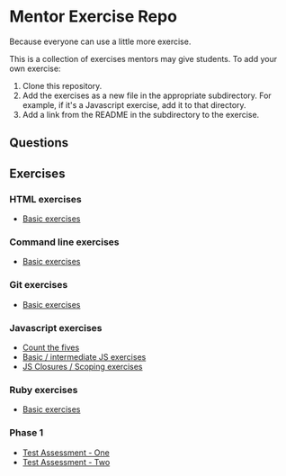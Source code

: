# Mentor Exercise Repo

Because everyone can use a little more exercise.

This is a collection of exercises mentors may give students. To add your own exercise:

1. Clone this repository.
2. Add the exercises as a new file in the appropriate subdirectory. For example, if it's a Javascript exercise, add it to that directory.
3. Add a link from the README in the subdirectory to the exercise.

## Questions


## Exercises

### HTML exercises
 - [Basic exercises](https://github.com/Bloc/mentor-exercises/blob/master/exercises/html/basic-exercises.md)

### Command line exercises
 - [Basic exercises ](https://github.com/Bloc/mentor-exercises/blob/master/exercises/command-line/basic-exercises.md)

### Git exercises
 - [Basic exercises ](https://github.com/Bloc/mentor-exercises/blob/master/exercises/git/basic-exercises.md)

### Javascript exercises
 - [Count the fives](https://github.com/Bloc/mentor-exercises/blob/master/exercises/javascript/count_the_fives.md)
 - [Basic / intermediate JS exercises](https://github.com/Bloc/mentor-exercises/blob/master/exercises/javascript/basic-intermediate-exercises.md)
 - [JS Closures / Scoping exercises](https://github.com/Bloc/mentor-exercises/blob/master/exercises/javascript/closure-scoping-exercises.md)

### Ruby exercises
 - [Basic exercises ](https://github.com/Bloc/mentor-exercises/blob/master/exercises/ruby/basic-exercises.md)

### Phase 1
 - [Test Assessment - One](https://github.com/Bloc/mentor-exercises/blob/master/exercises/phase1/test-assesment.md)
 - [Test Assessment - Two](https://github.com/Bloc/mentor-exercises/blob/master/exercises/phase1/test-assesment-two.md)
